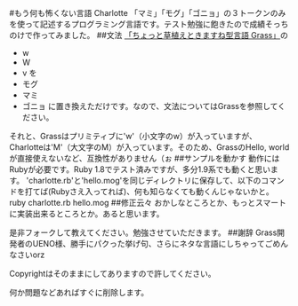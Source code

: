 #もう何も怖くない言語 Charlotte
「マミ」「モグ」「ゴニョ」の３トークンのみを使って記述するプログラミング言語です。テスト勉強に飽きたので成績そっちのけで作ってみました。
##文法
[「ちょっと草植えときますね型言語 Grass」](http://www.blue.sky.or.jp/grass/doc_ja.html)の
-	w
-	W
-	v
を
-	モグ
-	マミ
-	ゴニョ
に置き換えただけです。なので、文法についてはGrassを参照してください。

それと、Grassはプリミティブに'w'（小文字のw）が入っていますが、Charlotteは'M'（大文字のM）が入っています。そのため、GrassのHello, worldが直接使えないなど、互換性がありません（ぉ
##サンプルを動かす
動作にはRubyが必要です。Ruby 1.8でテスト済みですが、多分1.9系でも動くと思います。
'charlotte.rb'と'hello.mog'を同じディレクトリに保存して、以下のコマンドを打てば(Rubyさえ入ってれば)、何も知らなくても動くんじゃないかと。
	ruby charlotte.rb hello.mog
##修正云々
おかしなところとか、もっとスマートに実装出来るところとか。あると思います。

是非フォークして教えてください。勉強させていただきます。
##謝辞
Grass開発者のUENO様、勝手にパクった挙げ句、さらにネタな言語にしちゃってごめんなさいorz

Copyrightはそのままにしてありますので許してください。

何か問題などあればすぐに削除します。
